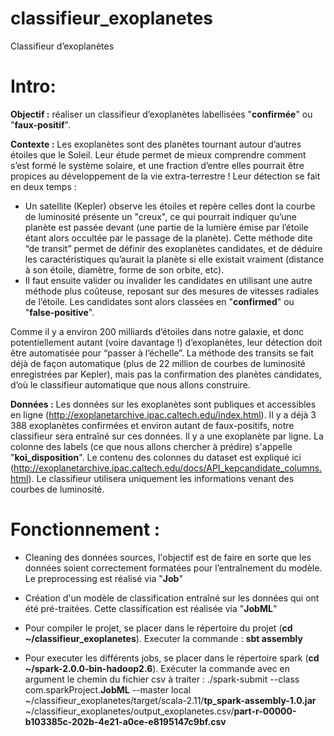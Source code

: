 # classifieur_exoplanetes
Classifieur d’exoplanètes

# Intro:


**Objectif :** réaliser un classifieur d’exoplanètes labellisées "**confirmée**" ou "**faux-positif**". 

**Contexte :** Les exoplanètes sont des planètes tournant autour d’autres étoiles que le Soleil. Leur étude permet de mieux comprendre comment s’est formé le système solaire, et une fraction d’entre elles pourrait être propices au développement de la vie extra-terrestre ! Leur détection se fait en deux temps :
- Un satellite (Kepler) observe les étoiles et repère celles dont la courbe de luminosité présente un "creux", ce qui pourrait indiquer qu’une planète est passée devant (une partie de la lumière émise par l’étoile étant alors occultée par le passage de la planète).  Cette méthode dite “de transit” permet de définir des exoplanètes candidates, et de déduire les caractéristiques qu’aurait la planète si elle existait vraiment (distance à son étoile, diamètre, forme de son orbite, etc).
- Il faut ensuite valider ou invalider les candidates en utilisant une autre méthode plus coûteuse, reposant sur des mesures de vitesses radiales de l’étoile. Les candidates sont alors classées en "**confirmed**" ou "**false-positive**".

Comme il y a environ 200 milliards d’étoiles dans notre galaxie, et donc potentiellement autant (voire davantage !) d’exoplanètes, leur détection doit être automatisée pour “passer à l’échelle”. La méthode des transits se fait déjà de façon automatique (plus de 22 million de courbes de luminosité enregistrées par Kepler), mais pas la confirmation des planètes candidates, d’où le classifieur automatique que nous allons construire.

**Données :** Les données sur les exoplanètes sont publiques et accessibles en ligne (http://exoplanetarchive.ipac.caltech.edu/index.html). Il y a déjà 3 388 exoplanètes confirmées et environ autant de faux-positifs, notre classifieur sera entraîné sur ces données. Il y a une exoplanète par ligne. La colonne des labels (ce que nous allons chercher à prédire) s'appelle "**koi_disposition**". Le contenu des colonnes du dataset est expliqué ici (http://exoplanetarchive.ipac.caltech.edu/docs/API_kepcandidate_columns.html). Le classifieur utilisera uniquement les informations venant des courbes de luminosité.

# Fonctionnement :
- Cleaning des données sources, l'objectif est de faire en sorte que les données soient correctement formatées pour l’entraînement du modèle. Le preprocessing est réalisé via "**Job**"

- Création d'un modèle de classification entraîné sur les données qui ont été pré-traitées. Cette classification est réalisée via "**JobML**"

- Pour compiler le projet, se placer dans le répertoire du projet (**cd ~/classifieur_exoplanetes**).
Executer la commande : **sbt assembly**

- Pour executer les différents jobs, se placer dans le répertoire spark (**cd ~/spark-2.0.0-bin-hadoop2.6**). 
Exécuter la commande avec en argument le chemin du fichier csv à traiter :
                        ./spark-submit
                        --class com.sparkProject.**JobML**
                        --master local ~/classifieur_exoplanetes/target/scala-2.11/**tp_spark-assembly-1.0.jar**
                        ~/classifieur_exoplanetes/output_exoplanetes.csv/**part-r-00000-b103385c-202b-4e21-a0ce-e8195147c9bf.csv**

